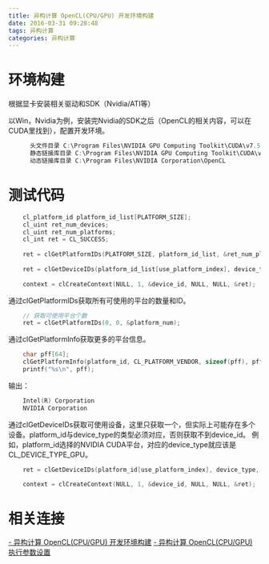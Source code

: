 ```yaml
---
title: 异构计算 OpenCL(CPU/GPU) 开发环境构建
date: 2016-03-31 09:28:48
tags: 异构计算
categories: 异构计算
---
```

# 环境构建
根据显卡安装相关驱动和SDK（Nvidia/ATI等）

以Win，Nvidia为例，安装完Nvidia的SDK之后（OpenCL的相关内容，可以在CUDA里找到），配置开发环境。
```C
      头文件目录 C:\Program Files\NVIDIA GPU Computing Toolkit\CUDA\v7.5\include
      静态链接库目录 C:\Program Files\NVIDIA GPU Computing Toolkit\CUDA\v7.5\lib\Win32
      动态链接库目录 C:\Program Files\NVIDIA Corporation\OpenCL
```
# 测试代码
```C
    cl_platform_id platform_id_list[PLATFORM_SIZE];
    cl_uint ret_num_devices;
    cl_uint ret_num_platforms;
    cl_int ret = CL_SUCCESS;
    
    ret = clGetPlatformIDs(PLATFORM_SIZE, platform_id_list, &ret_num_platforms);
    
    ret = clGetDeviceIDs(platform_id_list[use_platform_index], device_type, 1, &device_id, &ret_num_devices);
    
    context = clCreateContext(NULL, 1, &device_id, NULL, NULL, &ret);
```
通过clGetPlatformIDs获取所有可使用的平台的数量和ID。
```C
    // 获取可使用平台个数
    ret = clGetPlatformIDs(0, 0, &platform_num);
```
通过clGetPlatformInfo获取更多的平台信息。
```C
    char pff[64];
    clGetPlatformInfo(platform_id, CL_PLATFORM_VENDOR, sizeof(pff), pff, NULL);
    printf("%s\n", pff);
```
输出：
```C
    Intel(R) Corporation
    NVIDIA Corporation
```
通过clGetDeviceIDs获取可使用设备，这里只获取一个，但实际上可能存在多个设备。platform_id与device_type的类型必须对应，否则获取不到device_id。
例如，platform_id选择的NVIDIA CUDA平台，对应的device_type就应该是CL_DEVICE_TYPE_GPU。
```C
    ret = clGetDeviceIDs(platform_id[use_platform_index], device_type, 1, &device_id, &ret_num_devices);

    context = clCreateContext(NULL, 1, &device_id, NULL, NULL, &ret);
```

# 相关连接
[- 异构计算 OpenCL(CPU/GPU) 开发环境构建](http://blog.h2nachuang.cn/2016/03/31/opencl-environment-build/)
[- 异构计算 OpenCL(CPU/GPU) 执行参数设置](http://blog.h2nachuang.cn/2016/04/08/opencl-program-parameter-setting/)
